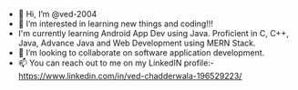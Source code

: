 - 👋 Hi, I’m @ved-2004
- 👀 I’m interested in learning new things and coding!!!
- I'm currently learning Android App Dev using Java. Proficient in C, C++, Java, Advance Java and Web Development using MERN Stack.
- 💞️ I’m looking to collaborate on software application development. 
- 📫 You can reach out to me on my LinkedIN profile:- https://www.linkedin.com/in/ved-chadderwala-196529223/

<!---
ved-2004/ved-2004 is a ✨ special ✨ repository because its `README.md` (this file) appears on your GitHub profile.
You can click the Preview link to take a look at your changes.
--->
